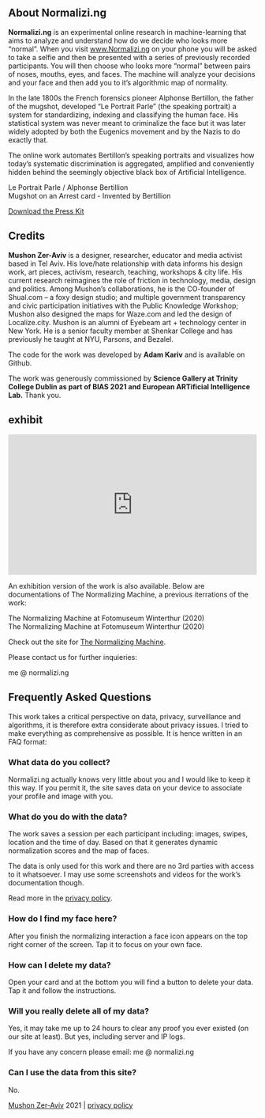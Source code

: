 ## About Normalizi.ng

**Normalizi.ng** is an experimental online research in machine-learning that aims to analyze and understand how do we decide who looks more “normal”. When you visit www.Normalizi.ng on your phone you will be asked to take a selfie and then be presented with a series of previously recorded participants. You will then choose who looks more “normal” between pairs of noses, mouths, eyes, and faces. The machine will analyze your decisions and your face and then add you to it’s algorithmic map of normality.

In the late 1800s the French forensics pioneer Alphonse Bertillon, the father of the mugshot, developed “Le Portrait Parle” (the speaking portrait) a system for standardizing, indexing and classifying the human face. His statistical system was never meant to criminalize the face but it was later widely adopted by both the Eugenics movement and by the Nazis to do exactly that.

The online work automates Bertillon’s speaking portraits and visualizes how today’s systematic discrimination is aggregated, amplified and conveniently hidden behind the seemingly objective black box of Artificial Intelligence.

<div class='gallery'>
    <div class='gallery-item'>
        <div class='img' style='background-image: url(/assets/gallery/le-portrait-parle.png)'></div>
        <label>Le Portrait Parle / Alphonse Bertillion</label>
    </div>
    <div class='gallery-item'>
        <div class='img' style='background-image: url(/assets/gallery/mugshot-arrest-card.jpg)'></div>
        <label>Mugshot on an Arrest card - Invented by Bertillion</label>
    </div>
</div>

<!-- <a class='more'><span class='hr'></span><span class='clickable'>more</span><span class='hr'></span></a> -->

<a class='button' href='https://paper.dropbox.com/doc/Normalizi.ng--BRHS~8gRVoRi2fDfSznIVEsXAQ-e7yFCURpFESkGNzAfz59j' target='_blank'>Download the Press Kit</a>

## Credits

**Mushon Zer-Aviv** is a designer, researcher, educator and media activist based in Tel Aviv. His love/hate relationship with data informs his design work, art pieces, activism, research, teaching, workshops & city life. His current research reimagines the role of friction in technology, media, design and politics. Among Mushon’s collaborations, he is the CO-founder of Shual.com – a foxy design studio; and multiple government transparency and civic participation initiatives with the Public Knowledge Workshop; Mushon also designed the maps for Waze.com and led the design of Localize.city. Mushon is an alumni of Eyebeam art + technology center in New York. He is a senior faculty member at Shenkar College and has previously he taught at NYU, Parsons, and Bezalel.

The code for the work was developed by **Adam Kariv** and is available on Github.

The work was generously commissioned by **Science Gallery at Trinity College Dublin as part of BIAS 2021 and European ARTificial Intelligence Lab.**
 Thank you.

<!-- <a class='more'><span class='hr'></span><span class='clickable'>more</span><span class='hr'></span></a> -->

## exhibit

<div style="padding:56.25% 0 0 0;position:relative;"><iframe src="https://player.vimeo.com/video/323711041?h=4c1b93e06c" style="position:absolute;top:0;left:0;width:100%;height:100%;" frameborder="0" allow="autoplay; fullscreen; picture-in-picture" allowfullscreen></iframe></div><script src="https://player.vimeo.com/api/player.js"></script>

An exhibition version of the work is also available. Below are documentations <!---from the work’s debut in Dublin (Sep, 2021) and -->of The Normalizing Machine, a previous iterrations of the work:

<div class='gallery'>
    <div class='gallery-item'>
        <div class='img' style='background-image: url(/assets/gallery/exhibit-1.png)'></div>
        <label>The Normalizing Machine at Fotomuseum Winterthur (2020)</label>
    </div>
    <div class='gallery-item'>
        <div class='img' style='background-image: url(/assets/gallery/exhibit-2.png)'></div>
        <label>The Normalizing Machine at Fotomuseum Winterthur (2020)</label>
    </div>
</div>

Check out the site for [The Normalizing Machine](https://mushon.com/tnm).

Please contact us for further inquieries: 

me @ normalizi.ng

## Frequently Asked Questions

This work takes a critical perspective on data, privacy, surveillance and algorithms, it is therefore extra considerate about privacy issues. I tried to make everything as comprehensive as possible. It is hence written in an FAQ format:

### What data do you collect?

Normalizi.ng actually knows very little about you and I would like to keep it this way. If you permit it, the site saves data on your device to associate your profile and image with you.

### What do you do with the data?

The work saves a session per each participant including: images, swipes, location and the time of day. Based on that it generates dynamic normalization scores and the map of faces.
      
The data is only used for this work and there are no 3rd parties with access to it whatsoever. I may use some screenshots and videos for the work’s documentation though.
      
Read more in the [privacy policy](#).

### How do I find my face here?

After you finish the normalizing interaction a face icon appears on the top right corner of the screen. Tap it to focus on your own face.

### How can I delete my data?

Open your card and at the bottom you will find a button to delete your data. Tap it and follow the instructions.

### Will you really delete all of my data?

Yes, it may take me up to 24 hours to clear any proof you ever existed (on our site at least). But yes, including server and IP logs.

If you have any concern please email: me @ normalizi.ng

### Can I use the data from this site?

No.
      
[Mushon Zer-Aviv](https://mushon.com) 2021  |  [privacy policy](#)
